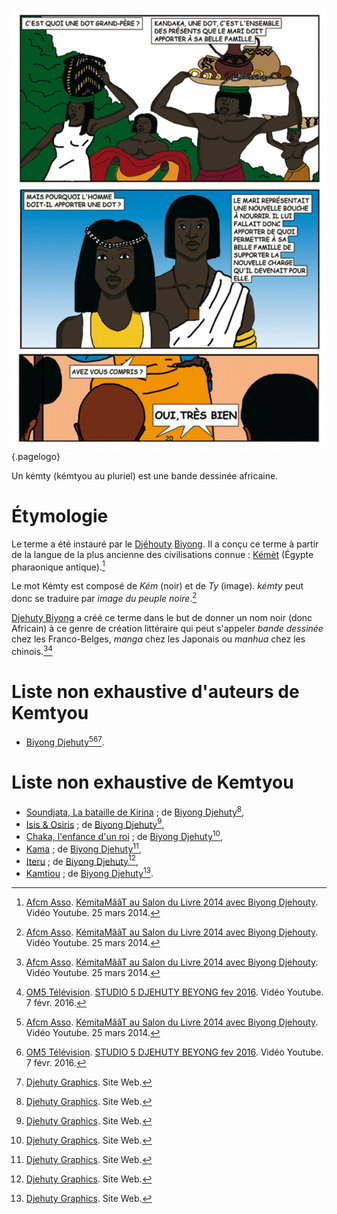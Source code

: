 <!-- TITLE: Kémty -->
<!-- SUBTITLE: Qu'est-ce qu'un Kémty ? -->

![Kamtiou L Histoire Des Africains](/uploads/ouvrage/kamtiou-l-histoire-des-africains.jpg "Kamtiou L Histoire Des Africains"){.pagelogo}

Un kémty (kémtyou au pluriel) est une bande dessinée africaine.

# Étymologie
Le terme a été instauré par le [Djéhouty](/terminologie/titre/djehouty) [Biyong](/personnalite/homme/ecrivain/afrique/ouest/cameroun/djehuty-biyong). Il a conçu ce terme à partir de la langue de la plus ancienne des civilisations connue : [Kémèt](/geographie/empire/afrique/nord-est/kmt) (Égypte pharaonique antique).[^1]

Le mot Kémty est composé de *Kém* (noir) et de *Ty* (image). *kémty* peut donc se traduire par *image du peuple noire*.[^1]

[Djehuty Biyong](/personnalite/homme/ecrivain/afrique/ouest/cameroun/djehuty-biyong) a créé ce terme dans le but de donner un nom noir (donc Africain) à ce genre de création littéraire qui peut s'appeler *bande dessinée* chez les Franco-Belges, *manga* chez les Japonais ou *manhua* chez les chinois.[^1][^2]

# Liste non exhaustive d'auteurs de Kemtyou
* [Biyong Djehuty](/personnalite/homme/ecrivain/afrique/ouest/cameroun/djehuty-biyong)[^1][^2][^3].

# Liste non exhaustive de Kemtyou
* [Soundjata, La bataille de Kirina](/ouvrage/kemty/soundjata-la-bataille-de-kirina) ; de [Biyong Djehuty](/personnalite/homme/ecrivain/afrique/ouest/cameroun/djehuty-biyong)[^3],
* [Isis & Osiris](/ouvrage/kemty/isis-et-osiris) ; de [Biyong Djehuty](/personnalite/homme/ecrivain/afrique/ouest/cameroun/djehuty-biyong)[^3],
* [Chaka, l'enfance d'un roi](/ouvrage/kemty/chaka-l-enfance-d-un-roi) ; de [Biyong Djehuty](/personnalite/homme/ecrivain/afrique/ouest/cameroun/djehuty-biyong)[^3],
* [Kama](/ouvrage/kemty/kama) ; de [Biyong Djehuty](/personnalite/homme/ecrivain/afrique/ouest/cameroun/djehuty-biyong)[^3],
* [Iteru](/ouvrage/kemty/iteru) ; de [Biyong Djehuty](/personnalite/homme/ecrivain/afrique/ouest/cameroun/djehuty-biyong)[^3],
* [Kamtiou](/ouvrage/kemty/kamtiou) ; de [Biyong Djehuty](/personnalite/homme/ecrivain/afrique/ouest/cameroun/djehuty-biyong)[^3].


[^1]: [Afcm Asso](https://www.youtube.com/channel/UCNsqyzDtr6PDtP-2hL8TBOQ). [KémitaMââT au Salon du Livre 2014 avec Biyong Djehouty](https://www.youtube.com/watch?v=5Kj776oO8xI). Vidéo Youtube. 25 mars 2014. 
[^2]: [OM5 Télévision](https://www.youtube.com/channel/UCaLMmJOTQdWCqEkteyDnn4w). [STUDIO 5 DJEHUTY BEYONG fev 2016](https://www.youtube.com/watch?v=B3JxH7JnGsc). Vidéo Youtube. 7 févr. 2016.
[^3]: [Djehuty Graphics](http://djehutygraphics.com/). Site Web. 